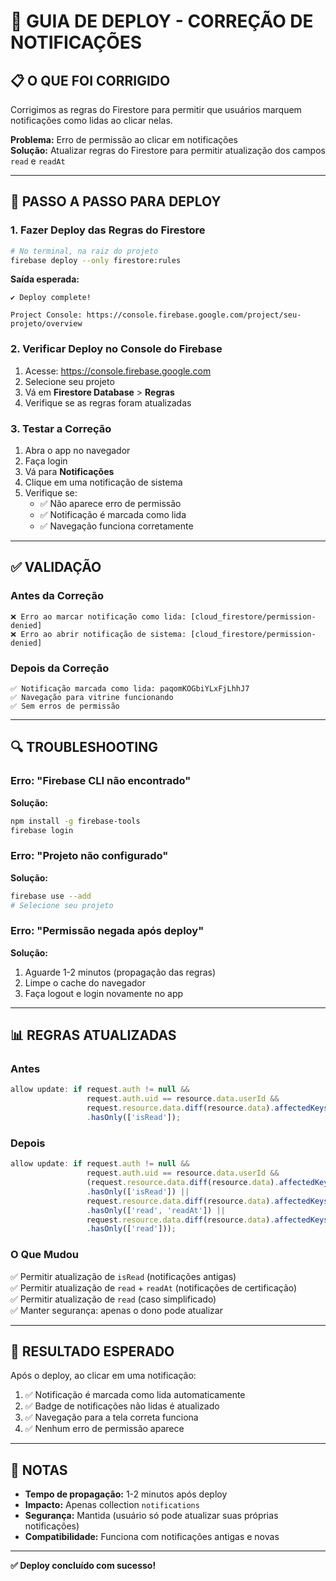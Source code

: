 # 🚀 GUIA DE DEPLOY - CORREÇÃO DE NOTIFICAÇÕES

## 📋 O QUE FOI CORRIGIDO

Corrigimos as regras do Firestore para permitir que usuários marquem notificações como lidas ao clicar nelas.

**Problema:** Erro de permissão ao clicar em notificações  
**Solução:** Atualizar regras do Firestore para permitir atualização dos campos `read` e `readAt`

---

## 🔧 PASSO A PASSO PARA DEPLOY

### 1. Fazer Deploy das Regras do Firestore

```bash
# No terminal, na raiz do projeto
firebase deploy --only firestore:rules
```

**Saída esperada:**
```
✔ Deploy complete!

Project Console: https://console.firebase.google.com/project/seu-projeto/overview
```

### 2. Verificar Deploy no Console do Firebase

1. Acesse: https://console.firebase.google.com
2. Selecione seu projeto
3. Vá em **Firestore Database** > **Regras**
4. Verifique se as regras foram atualizadas

### 3. Testar a Correção

1. Abra o app no navegador
2. Faça login
3. Vá para **Notificações**
4. Clique em uma notificação de sistema
5. Verifique se:
   - ✅ Não aparece erro de permissão
   - ✅ Notificação é marcada como lida
   - ✅ Navegação funciona corretamente

---

## ✅ VALIDAÇÃO

### Antes da Correção
```
❌ Erro ao marcar notificação como lida: [cloud_firestore/permission-denied]
❌ Erro ao abrir notificação de sistema: [cloud_firestore/permission-denied]
```

### Depois da Correção
```
✅ Notificação marcada como lida: paqomKOGbiYLxFjLhhJ7
✅ Navegação para vitrine funcionando
✅ Sem erros de permissão
```

---

## 🔍 TROUBLESHOOTING

### Erro: "Firebase CLI não encontrado"

**Solução:**
```bash
npm install -g firebase-tools
firebase login
```

### Erro: "Projeto não configurado"

**Solução:**
```bash
firebase use --add
# Selecione seu projeto
```

### Erro: "Permissão negada após deploy"

**Solução:**
1. Aguarde 1-2 minutos (propagação das regras)
2. Limpe o cache do navegador
3. Faça logout e login novamente no app

---

## 📊 REGRAS ATUALIZADAS

### Antes
```javascript
allow update: if request.auth != null && 
                 request.auth.uid == resource.data.userId &&
                 request.resource.data.diff(resource.data).affectedKeys()
                 .hasOnly(['isRead']);
```

### Depois
```javascript
allow update: if request.auth != null && 
                 request.auth.uid == resource.data.userId &&
                 (request.resource.data.diff(resource.data).affectedKeys()
                 .hasOnly(['isRead']) ||
                 request.resource.data.diff(resource.data).affectedKeys()
                 .hasOnly(['read', 'readAt']) ||
                 request.resource.data.diff(resource.data).affectedKeys()
                 .hasOnly(['read']));
```

### O Que Mudou

✅ Permitir atualização de `isRead` (notificações antigas)  
✅ Permitir atualização de `read` + `readAt` (notificações de certificação)  
✅ Permitir atualização de `read` (caso simplificado)  
✅ Manter segurança: apenas o dono pode atualizar

---

## 🎯 RESULTADO ESPERADO

Após o deploy, ao clicar em uma notificação:

1. ✅ Notificação é marcada como lida automaticamente
2. ✅ Badge de notificações não lidas é atualizado
3. ✅ Navegação para a tela correta funciona
4. ✅ Nenhum erro de permissão aparece

---

## 📝 NOTAS

- **Tempo de propagação:** 1-2 minutos após deploy
- **Impacto:** Apenas collection `notifications`
- **Segurança:** Mantida (usuário só pode atualizar suas próprias notificações)
- **Compatibilidade:** Funciona com notificações antigas e novas

---

**✅ Deploy concluído com sucesso!**
